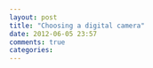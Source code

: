 ```yaml
---
layout: post
title: "Choosing a digital camera"
date: 2012-06-05 23:57
comments: true
categories: 
---
```

